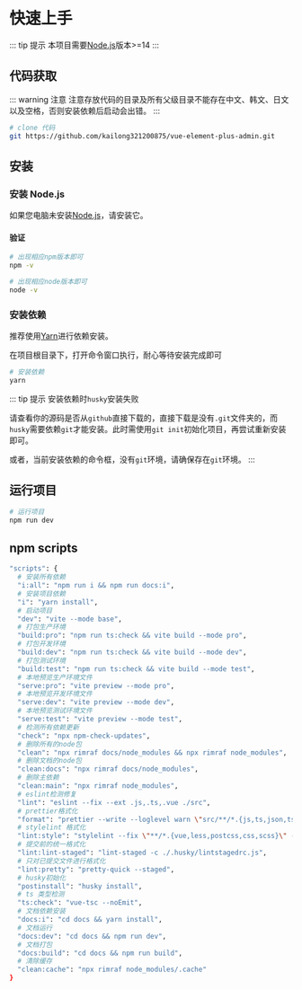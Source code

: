 # 快速上手

::: tip 提示
本项目需要[Node.js](https://nodejs.org/en/)版本>=14
:::

## 代码获取

::: warning 注意
注意存放代码的目录及所有父级目录不能存在中文、韩文、日文以及空格，否则安装依赖后启动会出错。
:::

```sh
# clone 代码
git https://github.com/kailong321200875/vue-element-plus-admin.git
```

## 安装

### 安装 Node.js

如果您电脑未安装[Node.js](https://nodejs.org/en/)，请安装它。

#### 验证

```sh
# 出现相应npm版本即可
npm -v

# 出现相应node版本即可
node -v
```

### 安装依赖

推荐使用[Yarn](https://github.com/yarnpkg/yarn)进行依赖安装。

在项目根目录下，打开命令窗口执行，耐心等待安装完成即可

```sh
# 安装依赖
yarn
```

::: tip 提示
安装依赖时`husky`安装失败

请查看你的源码是否从`github`直接下载的，直接下载是没有`.git`文件夹的，而`husky`需要依赖`git`才能安装。此时需使用`git init`初始化项目，再尝试重新安装即可。

或者，当前安装依赖的命令框，没有`git`环境，请确保存在`git`环境。
:::

## 运行项目

```sh
# 运行项目
npm run dev
```

## npm scripts

```sh
"scripts": {
  # 安装所有依赖
  "i:all": "npm run i && npm run docs:i",
  # 安装项目依赖
  "i": "yarn install",
  # 启动项目
  "dev": "vite --mode base",
  # 打包生产环境
  "build:pro": "npm run ts:check && vite build --mode pro",
  # 打包开发环境
  "build:dev": "npm run ts:check && vite build --mode dev",
  # 打包测试环境
  "build:test": "npm run ts:check && vite build --mode test",
  # 本地预览生产环境文件
  "serve:pro": "vite preview --mode pro",
  # 本地预览开发环境文件
  "serve:dev": "vite preview --mode dev",
  # 本地预览测试环境文件
  "serve:test": "vite preview --mode test",
  # 检测所有依赖更新
  "check": "npx npm-check-updates",
  # 删除所有的node包
  "clean": "npx rimraf docs/node_modules && npx rimraf node_modules",
  # 删除文档的node包
  "clean:docs": "npx rimraf docs/node_modules",
  # 删除主依赖
  "clean:main": "npx rimraf node_modules",
  # eslint检测修复
  "lint": "eslint --fix --ext .js,.ts,.vue ./src",
  # prettier格式化
  "format": "prettier --write --loglevel warn \"src/**/*.{js,ts,json,tsx,css,less,vue,html,md}\"",
  # stylelint 格式化
  "lint:style": "stylelint --fix \"**/*.{vue,less,postcss,css,scss}\" --cache --cache-location node_modules/.cache/stylelint/",
  # 提交前的统一格式化
  "lint:lint-staged": "lint-staged -c ./.husky/lintstagedrc.js",
  # 只对已提交文件进行格式化
  "lint:pretty": "pretty-quick --staged",
  # husky初始化
  "postinstall": "husky install",
  # ts 类型检测
  "ts:check": "vue-tsc --noEmit",
  # 文档依赖安装
  "docs:i": "cd docs && yarn install",
  # 文档运行
  "docs:dev": "cd docs && npm run dev",
  # 文档打包
  "docs:build": "cd docs && npm run build",
  # 清除缓存
  "clean:cache": "npx rimraf node_modules/.cache"
}
```
